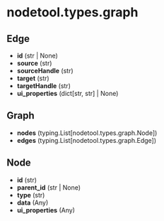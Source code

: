 # nodetool.types.graph

## Edge

- **id** (str | None)
- **source** (str)
- **sourceHandle** (str)
- **target** (str)
- **targetHandle** (str)
- **ui_properties** (dict[str, str] | None)

## Graph

- **nodes** (typing.List[nodetool.types.graph.Node])
- **edges** (typing.List[nodetool.types.graph.Edge])

## Node

- **id** (str)
- **parent_id** (str | None)
- **type** (str)
- **data** (Any)
- **ui_properties** (Any)

